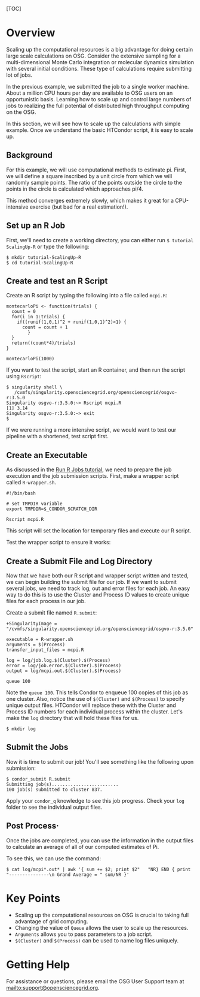 [title]: - "Scaling up compute resources"
[TOC]


# Overview

Scaling up the computational resources is a big advantage for doing
certain large scale calculations on OSG. Consider the extensive
sampling for a multi-dimensional Monte Carlo integration or molecular
dynamics simulation with several initial conditions. These type of
calculations require submitting lot of jobs.

In the previous example, we submitted the job to a single worker
machine. About a million CPU hours per day are available to OSG users
on an opportunistic basis.  Learning how to scale up and control large
numbers of jobs to realizing the full potential of distributed high
throughput computing on the OSG.

In this section, we will see how to scale up the calculations with
simple example. Once we understand the basic HTCondor script, it is easy
to scale up.

## Background

For this example, we will use computational methods to estimate pi. First,
we will define a square inscribed by a unit circle from which we will 
randomly sample points. The ratio of the points outside the circle to 
the points in the circle is calculated which approaches pi/4. 

This method converges extremely slowly, which makes it great for a 
CPU-intensive exercise (but bad for a real estimation!).

## Set up an R Job

First, we'll need to create a working directory, you can either run 
`$ tutorial ScalingUp-R` or type the following:

    $ mkdir tutorial-ScalingUp-R
    $ cd tutorial-ScalingUp-R

## Create and test an R Script

Create an R script by typing the following into a file called `mcpi.R`:

	montecarloPi <- function(trials) {
	  count = 0
	  for(i in 1:trials) {
	    if((runif(1,0,1)^2 + runif(1,0,1)^2)<1) {
	      count = count + 1
		    }
	  }
	  return((count*4)/trials)
	}
	
	montecarloPi(1000)

If you want to test the script, start an R container, and then run 
the script using `Rscript`: 

	$ singularity shell \
	   /cvmfs/singularity.opensciencegrid.org/opensciencegrid/osgvo-r:3.5.0
	Singularity osgvo-r:3.5.0:~> Rscript mcpi.R
	[1] 3.14
	Singularity osgvo-r:3.5.0:~> exit
	$ 

If we were running a more intensive script, we would want to test our pipeline 
with a shortened, test script first.

## Create an Executable

As discussed in the [Run R Jobs tutorial](5000674219), we need to prepare the job 
execution and the job submission scripts. First, make a wrapper script 
called `R-wrapper.sh`. 

	#!/bin/bash
	
	# set TMPDIR variable
	export TMPDIR=$_CONDOR_SCRATCH_DIR

	Rscript mcpi.R

This script will set the location for temporary files and execute our R script.

Test the wrapper script to ensure it works:

## Create a Submit File and Log Directory

Now that we have both our R script and wrapper script written and tested, 
we can begin building the submit file for our job. If we want to submit several 
jobs, we need to track log, out and error files for each
job. An easy way to do this is to use the Cluster and Process ID
values to create unique files for each process in our job.

Create a submit file named `R.submit`:

	+SingularityImage = "/cvmfs/singularity.opensciencegrid.org/opensciencegrid/osgvo-r:3.5.0"

	executable = R-wrapper.sh
	arguments = $(Process)
	transfer_input_files = mcpi.R    
		
	log = log/job.log.$(Cluster).$(Process)
	error = log/job.error.$(Cluster).$(Process)
	output = log/mcpi.out.$(Cluster).$(Process)  
	
	queue 100

Note the `queue 100`.  This tells Condor to enqueue 100 copies of this job
as one cluster. Also, notice the use of `$(Cluster)` and `$(Process)` to specify unique 
output files. HTCondor will replace these with the Cluster and Process ID numbers for each 
individual process within the cluster. Let's make the `log` directory that will 
hold these files for us.

	$ mkdir log

## Submit the Jobs

Now it is time to submit our job! You'll see something like the following upon submission:

	$ condor_submit R.submit
	Submitting job(s).........................
	100 job(s) submitted to cluster 837.

Apply your `condor_q` knowledge to see this job
progress. Check your `log` folder to see the individual output files.

## Post Process⋅

Once the jobs are completed, you can use the information in the output files 
to calculate an average of all of our computed estimates of Pi.

To see this, we can use the command:

	$ cat log/mcpi*.out* | awk '{ sum += $2; print $2"   "NR} END { print "---------------\n Grand Average = " sum/NR }'

# Key Points

- Scaling up the computational resources on OSG is crucial to taking full advantage of grid computing.
- Changing the value of `Queue` allows the user to scale up the resources.
- `Arguments` allows you to pass parameters to a job script.
- `$(Cluster)` and `$(Process)` can be used to name log files uniquely.

# Getting Help

For assistance or questions, please email the OSG User Support team at 
<mailto:support@opensciencegrid.org>.
